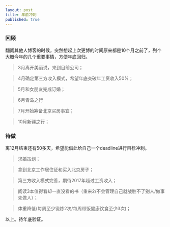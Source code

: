 ```yaml
---
layout: post
title: 年前冲刺
published: true
---
```


### 回顾

翻阅其他人博客的时候，突然想起上次更博的时间原来都是10个月之前了，列个大概今年的几个重要事情，方便年底回归。
> 3月离开美丽说，来到目前公司；

> 4月确定第三方收入模式，希望年底突破年工资收入50%；

> 5月和女朋友完成订婚；

> 6月青岛之行

> 7月开始筹备北京买房事宜；

> 10月新疆之行；


### 待做

离12月结束还有50多天，希望能借此给自己一个deadline进行目标冲刺。
> 求婚策划；

> 拿到北京工作居住证和买入北京房子；

> 第三方收入模式完善，期待2017年超过工资收入；

> 阅读3本值得看却一直没看的书（重来2/不会管理自己就战胜不了别人/做事先做人）；

> 体重降低(每周至少锻炼2次/每周带饭健康饮食至少3次)；

以上。待年底验证。
















